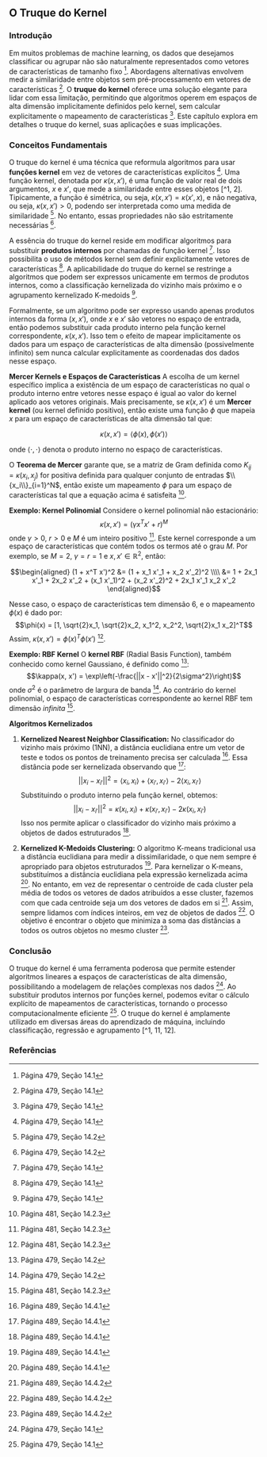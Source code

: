 ## O Truque do Kernel

### Introdução
Em muitos problemas de machine learning, os dados que desejamos classificar ou agrupar não são naturalmente representados como vetores de características de tamanho fixo [^1]. Abordagens alternativas envolvem medir a similaridade entre objetos sem pré-processamento em vetores de características [^1]. O **truque do kernel** oferece uma solução elegante para lidar com essa limitação, permitindo que algoritmos operem em espaços de alta dimensão implicitamente definidos pelo kernel, sem calcular explicitamente o mapeamento de características [^1]. Este capítulo explora em detalhes o truque do kernel, suas aplicações e suas implicações.

### Conceitos Fundamentais

O truque do kernel é uma técnica que reformula algoritmos para usar **funções kernel** em vez de vetores de características explícitos [^1]. Uma função kernel, denotada por $\kappa(x, x')$, é uma função de valor real de dois argumentos, $x$ e $x'$, que mede a similaridade entre esses objetos [^1, 2]. Tipicamente, a função é simétrica, ou seja, $\kappa(x, x') = \kappa(x', x)$, e não negativa, ou seja, $\kappa(x, x') > 0$, podendo ser interpretada como uma medida de similaridade [^2]. No entanto, essas propriedades não são estritamente necessárias [^2].

A essência do truque do kernel reside em modificar algoritmos para substituir **produtos internos** por chamadas de função kernel [^1]. Isso possibilita o uso de métodos kernel sem definir explicitamente vetores de características [^1]. A aplicabilidade do truque do kernel se restringe a algoritmos que podem ser expressos unicamente em termos de produtos internos, como a classificação kernelizada do vizinho mais próximo e o agrupamento kernelizado K-medoids [^1].

Formalmente, se um algoritmo pode ser expresso usando apenas produtos internos da forma $(x, x')$, onde $x$ e $x'$ são vetores no espaço de entrada, então podemos substituir cada produto interno pela função kernel correspondente, $\kappa(x, x')$. Isso tem o efeito de mapear implicitamente os dados para um espaço de características de alta dimensão (possivelmente infinito) sem nunca calcular explicitamente as coordenadas dos dados nesse espaço.

**Mercer Kernels e Espaços de Características**
A escolha de um kernel específico implica a existência de um espaço de características no qual o produto interno entre vetores nesse espaço é igual ao valor do kernel aplicado aos vetores originais. Mais precisamente, se $\kappa(x, x')$ é um **Mercer kernel** (ou kernel definido positivo), então existe uma função $\phi$ que mapeia $x$ para um espaço de características de alta dimensão tal que:

$$\kappa(x, x') = \langle \phi(x), \phi(x') \rangle$$

onde $\langle \cdot, \cdot \rangle$ denota o produto interno no espaço de características.

O **Teorema de Mercer** garante que, se a matriz de Gram definida como $K_{ij} = \kappa(x_i, x_j)$ for positiva definida para qualquer conjunto de entradas $\\{x_i\\}_{i=1}^N$, então existe um mapeamento $\phi$ para um espaço de características tal que a equação acima é satisfeita [^3].

**Exemplo: Kernel Polinomial**
Considere o kernel polinomial não estacionário:
$$\kappa(x, x') = (\gamma x^T x' + r)^M$$
onde $\gamma > 0$, $r > 0$ e $M$ é um inteiro positivo [^3]. Este kernel corresponde a um espaço de características que contém todos os termos até o grau $M$. Por exemplo, se $M = 2$, $\gamma = r = 1$ e $x, x' \in \mathbb{R}^2$, então:

$$\begin{aligned}
(1 + x^T x')^2 &= (1 + x_1 x'_1 + x_2 x'_2)^2 \\\\
&= 1 + 2x_1 x'_1 + 2x_2 x'_2 + (x_1 x'_1)^2 + (x_2 x'_2)^2 + 2x_1 x'_1 x_2 x'_2
\end{aligned}$$

Nesse caso, o espaço de características tem dimensão 6, e o mapeamento $\phi(x)$ é dado por:
$$\phi(x) = [1, \sqrt{2}x_1, \sqrt{2}x_2, x_1^2, x_2^2, \sqrt{2}x_1 x_2]^T$$
Assim, $\kappa(x, x') = \phi(x)^T \phi(x')$ [^3].

**Exemplo: RBF Kernel**
O **kernel RBF** (Radial Basis Function), também conhecido como kernel Gaussiano, é definido como [^2]:
$$\kappa(x, x') = \exp\left(-\frac{||x - x'||^2}{2\sigma^2}\right)$$
onde $\sigma^2$ é o parâmetro de largura de banda [^2]. Ao contrário do kernel polinomial, o espaço de características correspondente ao kernel RBF tem dimensão *infinita* [^3].

**Algoritmos Kernelizados**

1.  **Kernelized Nearest Neighbor Classification:** No classificador do vizinho mais próximo (1NN), a distância euclidiana entre um vetor de teste e todos os pontos de treinamento precisa ser calculada [^11]. Essa distância pode ser kernelizada observando que [^11]:
    $$||x_i - x_{i'}||^2 = \langle x_i, x_i \rangle + \langle x_{i'}, x_{i'} \rangle - 2\langle x_i, x_{i'} \rangle$$
    Substituindo o produto interno pela função kernel, obtemos:
    $$||x_i - x_{i'}||^2 = \kappa(x_i, x_i) + \kappa(x_{i'}, x_{i'}) - 2\kappa(x_i, x_{i'})$$
    Isso nos permite aplicar o classificador do vizinho mais próximo a objetos de dados estruturados [^11].

2.  **Kernelized K-Medoids Clustering:** O algoritmo K-means tradicional usa a distância euclidiana para medir a dissimilaridade, o que nem sempre é apropriado para objetos estruturados [^11]. Para kernelizar o K-means, substituímos a distância euclidiana pela expressão kernelizada acima [^11]. No entanto, em vez de representar o centroide de cada cluster pela média de todos os vetores de dados atribuídos a esse cluster, fazemos com que cada centroide seja um dos vetores de dados em si [^12]. Assim, sempre lidamos com índices inteiros, em vez de objetos de dados [^12]. O objetivo é encontrar o objeto que minimiza a soma das distâncias a todos os outros objetos no mesmo cluster [^12].

### Conclusão

O truque do kernel é uma ferramenta poderosa que permite estender algoritmos lineares a espaços de características de alta dimensão, possibilitando a modelagem de relações complexas nos dados [^1]. Ao substituir produtos internos por funções kernel, podemos evitar o cálculo explícito de mapeamentos de características, tornando o processo computacionalmente eficiente [^1]. O truque do kernel é amplamente utilizado em diversas áreas do aprendizado de máquina, incluindo classificação, regressão e agrupamento [^1, 11, 12].

### Referências
[^1]: Página 479, Seção 14.1
[^2]: Página 479, Seção 14.2
[^3]: Página 481, Seção 14.2.3
[^11]: Página 489, Seção 14.4.1
[^12]: Página 489, Seção 14.4.2
<!-- END -->